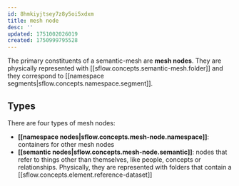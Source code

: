 ```yaml
---
id: 8hmkiyjtsey7z8y5oi5xdxm
title: mesh node
desc: ''
updated: 1751002026019
created: 1750999795528
---
```


The primary constituents of a semantic-mesh are **mesh nodes**. They are physically represented with [[sflow.concepts.semantic-mesh.folder]] and they correspond to [[namespace segments|sflow.concepts.namespace.segment]].

## Types

There are four types of mesh nodes:

- **[[namespace nodes|sflow.concepts.mesh-node.namespace]]**: containers for other mesh nodes
- **[[semantic nodes|sflow.concepts.mesh-node.semantic]]**: nodes that refer to things other than themselves, like people, concepts or relationships. Physically, they are represented with folders that contain a [[sflow.concepts.element.reference-dataset]]